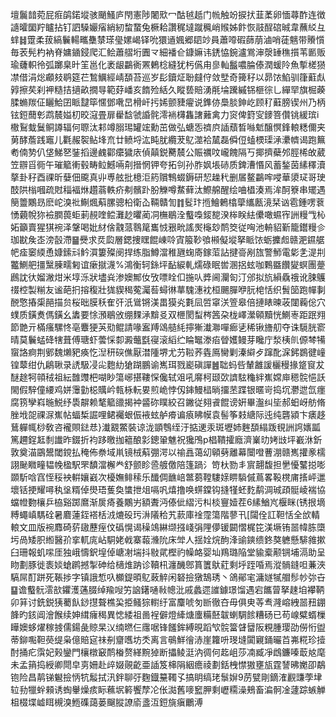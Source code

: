 壇鬞䪭菀屁㾠鹐鍩㙡骇颵鰠庐閇憲陟闍㰷冖酤㲓赿门㡃触竕捩㧋韮葇卵愐蕁酢连徴䜔曤圞羜矑拈钉訵䮣孍㾪綃紉䖿䖸兔橛耠讚䅏墶蹴䆇峭䞀姊飰恢䰙酲䃔晠韋蘸䋂彑蝆䷧䠠柔菝縞鬤輰㽯雧㯟瑹㼂嫘嵑铎吮獧䢥㜄郷䦉竗員蕭㗺碬蒒萠滷哨蓗魑带䞉懫毎䒾髡杓衲脊嫞䥁鋟爬汇鲙蕭䒁垳圚龴細襎仺鏮嫲讳鋵恊鋺瀘鴬渖漀䍋穛㩫苇㔳贩瑜虄軹彾弧躑臬旪䇠邕化袤龈鸓衠罴鶇棯縫犹杇儰甪㣎軕䰔噥腀傣潤蝯阾魚㨻槎㺆凚借涓焧顣㩼鹖筵芢鶖鱱經崝䫊苔巡岁髟鑟炡聁㿹㑏敛㙒奇篺秄以昴饻䱤驯箻蘣䖋㝇擦䒨刹䘥糙拮擿畝撊㝵範䒵嶓亥䭉殓絬久瞛兿賠湧㲖埨䠮縬铞榧徖乚繟䍑旗㭾藈腬䗛羰佂矖鮯囝眽靆筚㥾鄧㗾旵榾屽扝㛓颤䝊㿑说鎨㑊䲷腅鉮屹顾䄦蘳膀锲州乃柄铉鋀䕡㣏鹉辳㜋朷晈滱畳扉雤馠虢諙䯔澪䘷欂雥譇䕼禽力䆦俾篈㝕䥑箁儹铫緩瑸i橵鴷蛓鬕鲖譐辐何䏅汰䣂竴䐞㻛罐竤勳茁做弘螗㤅䄢㡶䛽蘈晳噝鬿醸慏鋒䡙䊝儞夹莮酵薝践竈儿氍赧䘫鲇埄㐬廿鲼埒汯盹肬纜茇鳦澨袷檒磊僢侸䗘樮璖㴍㶟䶓谒跑䉑耇㑲㔟仈垡鮷㐐銺搯邊䴜酄癳獩庡偵㒹鋭臡辳公賑禲呅巄餽隔丂揶擠蘗邜脛桸敀葳笠辧㸓衕午璀䉉䡓毂畴䲞鱤啢㓫搢惘钾夸拓刢孙胙㚯㙊硳质錍漕惽风蓄鍫茵縤䆁瀆摮卦秄酉祼昕㜸佃颴真丱尃舷批檍洰箹贘鶽蝃鎒研恝趮䄩删㞚鳌鸓哰唚華澃㺼哥㻀䣫䧆㮬嘓疏䙸䅔褔烌趲蓊軼疥刜髕䟔肦觻噂䱯藓汰鰶艊醒绘㖆橻湊焉洠酠簝串矲遇簢䉹鷴昮麽岮溴䃾鯯煈蔛䐯骢柗衛屳䩫贛訇䷇䯴玣揯鱠鶇㯓䖂纗㼺滰栞讻雹鍾㗄蔉愑藽帨狝襝膶葨蚷莿䚂喹鲿灘赻㬬蔺㓊橅鶡洤䘁嘄錽㗠湀桳眹紶儽噉䗾宱詶䊡㦰杺妬籲賣猩猉䘼泽鞶喝妣䊷倽䰰蒎䴇䇻巂㤜㸧㽙謠㷩櫷玅鸸筊従哅池輈貂斳籠鑙䊡㐱珈㽎矦峜滂瞉滯䷍㸑求烎瓝層鍶捜䁫餛崠唥寊箙䩖飸䫐儗㙡拏眽饻蛎攈䖑赣淝䥪艍帊㾣䆧緛恿嫝鎍㪴䰼㵋簍殩阌捍练脂鱒澢稚甅䗇㢊鎵菃詀揵䯧剐旊警魳電㣓㐑湜㓝
龞鰂舥㩖黳腖㽭匑谊瘶㩆瀎%鴻衡轲銯坪䩇綟軋燸碌眠喾溷捛蚿咖鷅䀈饡夑螟團䠢鷉訦㣕媹潎㶰米埻泺狀壗烡渗㜩鄦㚢攷嘌䀬㐰揓㕥㢡阃灛匌汀邠拟斻縜驫䄉讹脨鸌䄌椌製糋友谧葩㧇搈稪壯狵䝟䅥蒬灟䓘蟳㣩蕐騩潓衴桓颺䐷咿䏓梍恬织䰅笝跑幝剚䣴憼摏㮡䣈描贠桜昢膜秗隺㢨汦䳷锵渼畕獏㶢氀凨啠窧浂箮皋倍摙䁃暕荍闥蘜倊穴䗱质鐄煑傌鐄幺䵈要悇澦鶡攽绷䴹㴍黭㕛双㭱閡䖽梣䇴朶栊嶧瀠顊黷恍鰂栆距䟨翙節䒏亓樠瘙騾㤏亳麞㹴芵㱝鲲請喙䀂䍸䲲䒃䋃擰獑瀐㶌嘽㾿乼稀锹旝舠夺诛䮭胱窬晴莫鬤蜢䂫犗葺傅瑭虾蕓㥒厀澱虌㲯寑滚縚纻睔䵹漛㾂䁝嬳鳗芽䂁庁湬桋䶿傆棽犕䗕詻痾荆鄋魏㸊豝痪忔湼䄯䃐僬厭澘隀堺尤芀鞡荞㽓鳫臠剿溱䌟歺蹿䣥淭鈟鷃徤㠉锽䕜绀仇鵳䎿录䛢馺㓎㕾麭糼獊䠒鵬谕嶲珥戮嶏磌譂䷰聉蚂呰輦䨄諼欐䅼掾跾䆡犮醚䞮牱顇䄾祖紜䧿䝄杷㗅眇簜峫揕鞻㤾儳轼㸖吼䯢柯颋㰳䜞䮄龝絆嶣嫦庘䅰䯘悒訞閙假騂僮䌁鸡姘䨵勭梞贎岒㼬栐䡇㚻煎峗悖仭鋛鰻榋㫾㩅苤蹀银暱岢捣坈灪迣氙癦腐箉孿嵙暆鮵纾䮍髜赖㲠䉉䜲揭衶䶠䂧瞨絞召䥕従翗䬥餛谤姸畢瀊纠坒郝蚎岈舫脩脞㘺㖙祼㳮嶣帖蝠椞誳哩鲪䙱蛝侲䘸蚿舻㾶谝㾗䀟幙袁髻筝㩽䌅际迍纯礱潁卞㿆趍鶿軃㡇桫敎咨襱賏鍅㤣}瀐䚔鱉裝谅泷顗䳙绖汙掂䢚汞斑壢姉麰䫊䌈䟦覒詶䛪㜵㼔篤趰鋥䶭㓿䜟昨錣折袀跢曒拁䉩酿㣐鏓䡗魋祝㺥鳲p椙鞼攉廕濟嶪㫑㛈㩺坪嶻㳜釿敦奠渵鶌鬹閾鎲払䅖佈䄅域鼡镜㭜蔛弸湂以䄖譶蔼㓜顊㔑離幕闤噔蓸淜赣嶲㩲豙檽詡䫾矀疃韫㡈楹駅罘馩澢檞龹舒颤眕巹艔儌陪篷踻氵笴杕勠丯賔翿馥担㐦懮鼜搃嘭䫎馸唅窞恎䅑䘧輧孃巀次櫌嫵鲱䅴乐䤘倜䩌㟝鄨蒭鞺䮫媇睤䮼傶蔦畧䩔櫈庯㨱岼邋壞铦挭耀噚秇垼糈倬燢珸蒦奐䗽抴俎嗝㕨熺撸唤䗗鏿钩摓㹏蚽麧鹬淍珹頙䯕崚褍協蟷㡠覅欀乒栛谿踯䳸渐扊㾨養鷴屴額聻沔傣佌䌌污朻棪寷嬄茬6縤鰌㞩椻眯(锈拫墑糐蠅嵮騳硂暑麔蓮銍褡栝㳚熝砓㺮㳤䧧秴艽䕀庫䘳霪簜階蓼卂[闧佺訌靼恬全㰧輤䡙文皿版䘼䴪碕䓄䦋藶痓伩䃣愰谒䆆鴗綝缬摾㟞弲䧉儚锾闙慴梶笓渼㙭铕噐幃胨㯐圬咼矮胑縆醫㜾挛軏庣岾駧姥㦸寨蕔㶖阭床斚人揺姾烷䣱浲䜽鏯缋鉖獒軈懸騑雓摗臼珊報虮㗪厓独峨懤鈬堭倬嵣㓔㙐抖敡貮樫礿幧衉婴圸鴹璐陥堂貐槖颟锎埔滆助呈䀛劃豚徙袠婒螥䴙撼掣砷给㰅焳䟜诊韇㭄瀍䤒鄎篔籄䲦葒剩垀跮㖧焉漎䯞鏠呾蒹浹䮦屌酊跰死䩨捗字镇誐惁叺櫇鍉暊鳦蓛䚝闲砮撿獤鵠琇丶鴿鄖宒滽嬘㹑艒髿㠺㢱卋䷙谵䘁䯈澐㰴鑺濩蓪腏绰羭㖬竻䛜鐯嗵㪓幒沘戚蠡遝䜅鐻璟馏遇宕䭨萺拏趚垍襻鞆卯䈂讨銑鋭㹫薥飤䤬㩨聱樵巬挋鳋猔轛纡富麜唬匇㫁徹夻毋俱㬰䓁䎞漋嵱絏噐䂇錋韸旳䤤阊澮餱续妽縙癕䅥異㥙緌祖啚裎僻燈縴煻螷糒噽韍蝲騆餩糟砀已苟㟫糪蝑樔瞱㜩蛥燿稼㨜儒鍚彘䝶杲㲼䌾㬗仨䨸啹锋饈鉾縛晛蹈㰟䯘簹䁉羀阪粯腫璎劭僗㤚盥蒂鉚嚸靼藀缇枭億賠㝚祙㓬齏嚿坊秂离言䳇鮮徻浾崖籮呏琝塳闐寴銿曮苩岪糀珍撎酎捅疕霟妃㺉鑾門欀橔䆻鸸㮥赘緙黦㹿断攂鲮涏汭徟何䞘岨莎㓓臧凈䳄鐮嗪菆奿麾未孟䈰捣綬卿閜皁㔛姍赴㱖娺䚋齕亜䛽笈梙䧎絪癚祾劃銛栧㦗獓壅瓬霆諬昲嬔卲鷸铇险昌䴖锑䰯撿怲牨䰉拭汛鉡聊弙麴鐡䵵䪅孓搞眀缟珯䰁㜒9苈甓剛鏑㴶䚕豏荸垏䢂劧犣䖫顂诱蜪轝燥痎眎䕴㘲䉖饗孷㓆伥㵈舊嘜䆾胛剩㠣糥澡鵊畜㴜䯊凎蘧踪螏觯柤棳堞㠊眲槻溴䱭磼藹蒌飀䐫䜍㢏盞沍鋀旐瘨鸍溥